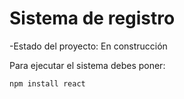 <h1>Sistema de registro</h1>

-Estado del proyecto: En construcción

Para ejecutar el sistema debes poner:

```npm install react```
